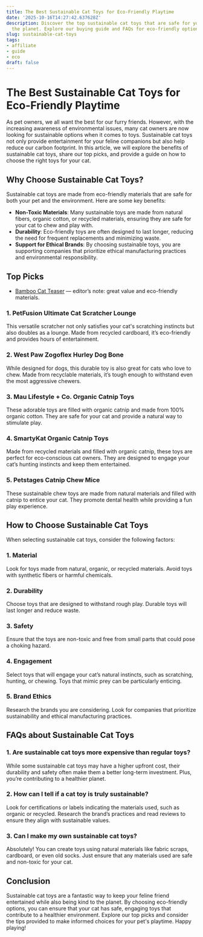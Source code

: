 ```yaml
---
title: The Best Sustainable Cat Toys for Eco-Friendly Playtime
date: '2025-10-16T14:27:42.637628Z'
description: Discover the top sustainable cat toys that are safe for your pet and
  the planet. Explore our buying guide and FAQs for eco-friendly options.
slug: sustainable-cat-toys
tags:
- affiliate
- guide
- eco
draft: false
---
```


# The Best Sustainable Cat Toys for Eco-Friendly Playtime

As pet owners, we all want the best for our furry friends. However, with the increasing awareness of environmental issues, many cat owners are now looking for sustainable options when it comes to toys. Sustainable cat toys not only provide entertainment for your feline companions but also help reduce our carbon footprint. In this article, we will explore the benefits of sustainable cat toys, share our top picks, and provide a guide on how to choose the right toys for your cat.

## Why Choose Sustainable Cat Toys?

Sustainable cat toys are made from eco-friendly materials that are safe for both your pet and the environment. Here are some key benefits:

- **Non-Toxic Materials**: Many sustainable toys are made from natural fibers, organic cotton, or recycled materials, ensuring they are safe for your cat to chew and play with.
- **Durability**: Eco-friendly toys are often designed to last longer, reducing the need for frequent replacements and minimizing waste.
- **Support for Ethical Brands**: By choosing sustainable toys, you are supporting companies that prioritize ethical manufacturing practices and environmental responsibility.

## Top Picks

- [Bamboo Cat Teaser](https://www.amazon.com/dp/B09XYZ3210/?tag=ecopetguide-20) — editor’s note: great value and eco-friendly materials.

### 1. **PetFusion Ultimate Cat Scratcher Lounge**
This versatile scratcher not only satisfies your cat's scratching instincts but also doubles as a lounge. Made from recycled cardboard, it’s eco-friendly and provides hours of entertainment.

### 2. **West Paw Zogoflex Hurley Dog Bone**
While designed for dogs, this durable toy is also great for cats who love to chew. Made from recyclable materials, it’s tough enough to withstand even the most aggressive chewers.

### 3. **Mau Lifestyle + Co. Organic Catnip Toys**
These adorable toys are filled with organic catnip and made from 100% organic cotton. They are safe for your cat and provide a natural way to stimulate play.

### 4. **SmartyKat Organic Catnip Toys**
Made from recycled materials and filled with organic catnip, these toys are perfect for eco-conscious cat owners. They are designed to engage your cat’s hunting instincts and keep them entertained.

### 5. **Petstages Catnip Chew Mice**
These sustainable chew toys are made from natural materials and filled with catnip to entice your cat. They promote dental health while providing a fun play experience.

## How to Choose Sustainable Cat Toys

When selecting sustainable cat toys, consider the following factors:

### 1. **Material**
Look for toys made from natural, organic, or recycled materials. Avoid toys with synthetic fibers or harmful chemicals.

### 2. **Durability**
Choose toys that are designed to withstand rough play. Durable toys will last longer and reduce waste.

### 3. **Safety**
Ensure that the toys are non-toxic and free from small parts that could pose a choking hazard.

### 4. **Engagement**
Select toys that will engage your cat’s natural instincts, such as scratching, hunting, or chewing. Toys that mimic prey can be particularly enticing.

### 5. **Brand Ethics**
Research the brands you are considering. Look for companies that prioritize sustainability and ethical manufacturing practices.

## FAQs about Sustainable Cat Toys

### 1. **Are sustainable cat toys more expensive than regular toys?**
While some sustainable cat toys may have a higher upfront cost, their durability and safety often make them a better long-term investment. Plus, you’re contributing to a healthier planet.

### 2. **How can I tell if a cat toy is truly sustainable?**
Look for certifications or labels indicating the materials used, such as organic or recycled. Research the brand’s practices and read reviews to ensure they align with sustainable values.

### 3. **Can I make my own sustainable cat toys?**
Absolutely! You can create toys using natural materials like fabric scraps, cardboard, or even old socks. Just ensure that any materials used are safe and non-toxic for your cat.

## Conclusion

Sustainable cat toys are a fantastic way to keep your feline friend entertained while also being kind to the planet. By choosing eco-friendly options, you can ensure that your cat has safe, engaging toys that contribute to a healthier environment. Explore our top picks and consider the tips provided to make informed choices for your pet's playtime. Happy playing!